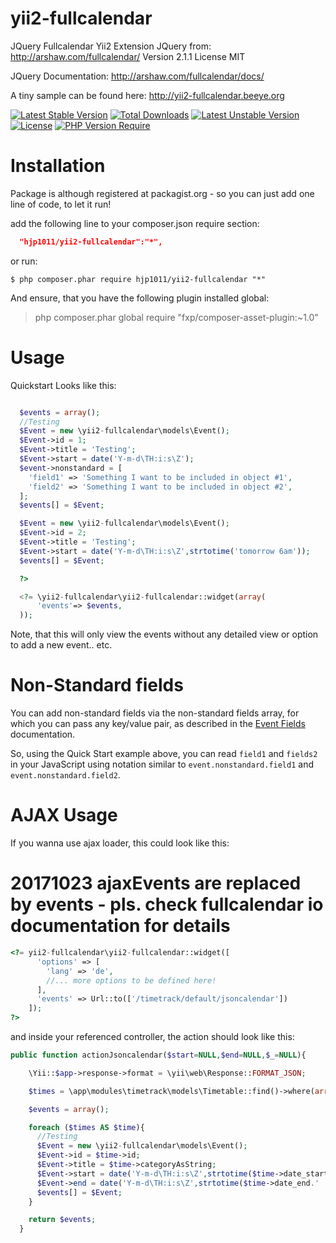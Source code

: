 yii2-fullcalendar
================
JQuery Fullcalendar Yii2 Extension
JQuery from: http://arshaw.com/fullcalendar/
Version 2.1.1
License MIT

JQuery Documentation:
http://arshaw.com/fullcalendar/docs/

A tiny sample can be found here:
http://yii2-fullcalendar.beeye.org

[![Latest Stable Version](http://poser.pugx.org/hjp1011/yii2-fullcalendar/v)](https://packagist.org/packages/hjp1011/yii2-fullcalendar) [![Total Downloads](http://poser.pugx.org/hjp1011/yii2-fullcalendar/downloads)](https://packagist.org/packages/hjp1011/yii2-fullcalendar) [![Latest Unstable Version](http://poser.pugx.org/hjp1011/yii2-fullcalendar/v/unstable)](https://packagist.org/packages/hjp1011/yii2-fullcalendar) [![License](http://poser.pugx.org/hjp1011/yii2-fullcalendar/license)](https://packagist.org/packages/hjp1011/yii2-fullcalendar) [![PHP Version Require](http://poser.pugx.org/hjp1011/yii2-fullcalendar/require/php)](https://packagist.org/packages/hjp1011/yii2-fullcalendar)

Installation
============
Package is although registered at packagist.org - so you can just add one line of code, to let it run!

add the following line to your composer.json require section:
```json
  "hjp1011/yii2-fullcalendar":"*",
```

or run:
```
$ php composer.phar require hjp1011/yii2-fullcalendar "*"
```

And ensure, that you have the following plugin installed global:

> php composer.phar global require "fxp/composer-asset-plugin:~1.0"


Usage
=====

Quickstart Looks like this:

```php

  $events = array();
  //Testing
  $Event = new \yii2-fullcalendar\models\Event();
  $Event->id = 1;
  $Event->title = 'Testing';
  $Event->start = date('Y-m-d\TH:i:s\Z');
  $event->nonstandard = [
    'field1' => 'Something I want to be included in object #1',
    'field2' => 'Something I want to be included in object #2',
  ];
  $events[] = $Event;

  $Event = new \yii2-fullcalendar\models\Event();
  $Event->id = 2;
  $Event->title = 'Testing';
  $Event->start = date('Y-m-d\TH:i:s\Z',strtotime('tomorrow 6am'));
  $events[] = $Event;

  ?>

  <?= \yii2-fullcalendar\yii2-fullcalendar::widget(array(
      'events'=> $events,
  ));
```

Note, that this will only view the events without any detailed view or option to add a new event.. etc.

Non-Standard fields
===================

You can add non-standard fields via the non-standard fields array, for which you can pass any key/value pair, as described in the [Event Fields](https://fullcalendar.io/docs/event_data/Event_Object/) documentation.

So, using the Quick Start example above, you can read `field1` and `fields2` in your JavaScript using notation similar to `event.nonstandard.field1` and `event.nonstandard.field2`.

AJAX Usage
==========
If you wanna use ajax loader, this could look like this:

# 20171023 ajaxEvents are replaced by events - pls. check fullcalendar io documentation for details

```php
<?= yii2-fullcalendar\yii2-fullcalendar::widget([
      'options' => [
        'lang' => 'de',
        //... more options to be defined here!
      ],
      'events' => Url::to(['/timetrack/default/jsoncalendar'])
    ]);
?>
```

and inside your referenced controller, the action should look like this:

```php
public function actionJsoncalendar($start=NULL,$end=NULL,$_=NULL){

    \Yii::$app->response->format = \yii\web\Response::FORMAT_JSON;

    $times = \app\modules\timetrack\models\Timetable::find()->where(array('category'=>\app\modules\timetrack\models\Timetable::CAT_TIMETRACK))->all();

    $events = array();

    foreach ($times AS $time){
      //Testing
      $Event = new \yii2-fullcalendar\models\Event();
      $Event->id = $time->id;
      $Event->title = $time->categoryAsString;
      $Event->start = date('Y-m-d\TH:i:s\Z',strtotime($time->date_start.' '.$time->time_start));
      $Event->end = date('Y-m-d\TH:i:s\Z',strtotime($time->date_end.' '.$time->time_end));
      $events[] = $Event;
    }

    return $events;
  }
```
